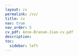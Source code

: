 ```yaml
---
layout: cv
permalink: /cv/
title: cv
nav: true
nav_order: 5
cv_pdf: Anne-Branum-Jiao-cv.pdf
description: 
toc:
  sidebar: left
---
```

